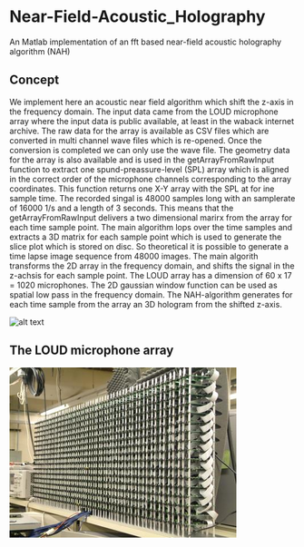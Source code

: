 # Near-Field-Acoustic_Holography
An Matlab implementation of an fft based near-field acoustic holography algorithm (NAH)

## Concept

We implement here an acoustic near field algorithm which shift the z-axis in the frequency domain. The input data came from the LOUD microphone array where the input data is public available, at least in the waback internet archive. The raw data for the array is  available as CSV files which are converted in multi channel wave files which is re-opened. Once the conversion is completed we can only use the wave file. The geometry data for the array is also available and is used in the getArrayFromRawInput function to extract one spund-preassure-level (SPL) array which is aligned in the correct order of the microphone channels corresponding to the array coordinates. This function returns one X-Y array with the SPL at for ine sample time. The recorded singal is 48000 samples long with an samplerate of 16000 1/s and a length of 3 seconds. This means that the getArrayFromRawInput delivers a two dimensional marirx from the array for each time sample point. The main algorithm lops over the time samples and extracts a 3D matrix for each sample point which is used to generate the slice plot which is stored on disc. So theoretical it is possible to generate a time lapse image sequence from 48000 images. The main algorith transforms the 2D array in the frequency domain, and shifts the signal in the z-achsis for each sample point. The LOUD array has a dimension of 60 x 17 = 1020 microphones. The 2D gaussian window function can be used as spatial low pass in the frequency domain. The NAH-algorithm generates for each time sample from the array an 3D hologram from the shifted z-axis.

![alt text](ani.gif)

## The LOUD microphone array

![alt text](array.jpg)
